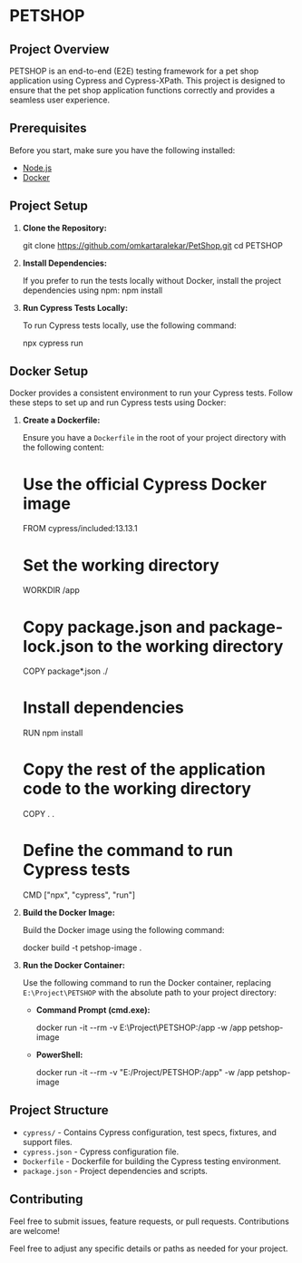 
# PETSHOP

## Project Overview

PETSHOP is an end-to-end (E2E) testing framework for a pet shop application using Cypress and Cypress-XPath. This project is designed to ensure that the pet shop application functions correctly and provides a seamless user experience.

## Prerequisites

Before you start, make sure you have the following installed:

- [Node.js](https://nodejs.org/)
- [Docker](https://www.docker.com/products/docker-desktop)

## Project Setup

1. **Clone the Repository:**

   git clone https://github.com/omkartaralekar/PetShop.git
   cd PETSHOP

2. **Install Dependencies:**

   If you prefer to run the tests locally without Docker, install the project dependencies using npm:
   npm install

3. **Run Cypress Tests Locally:**

   To run Cypress tests locally, use the following command:

   npx cypress run

## Docker Setup

Docker provides a consistent environment to run your Cypress tests. Follow these steps to set up and run Cypress tests using Docker:

1. **Create a Dockerfile:**

   Ensure you have a `Dockerfile` in the root of your project directory with the following content:

   # Use the official Cypress Docker image
   FROM cypress/included:13.13.1

   # Set the working directory
   WORKDIR /app

   # Copy package.json and package-lock.json to the working directory
   COPY package*.json ./

   # Install dependencies
   RUN npm install

   # Copy the rest of the application code to the working directory
   COPY . .

   # Define the command to run Cypress tests
   CMD ["npx", "cypress", "run"]

2. **Build the Docker Image:**

   Build the Docker image using the following command:

   docker build -t petshop-image .

3. **Run the Docker Container:**

   Use the following command to run the Docker container, replacing `E:\Project\PETSHOP` with the absolute path to your project directory:

   - **Command Prompt (cmd.exe):**

     docker run -it --rm -v E:\Project\PETSHOP:/app -w /app petshop-image

   - **PowerShell:**

     docker run -it --rm -v "E:/Project/PETSHOP:/app" -w /app petshop-image

## Project Structure

- `cypress/` - Contains Cypress configuration, test specs, fixtures, and support files.
- `cypress.json` - Cypress configuration file.
- `Dockerfile` - Dockerfile for building the Cypress testing environment.
- `package.json` - Project dependencies and scripts.

## Contributing

Feel free to submit issues, feature requests, or pull requests. Contributions are welcome!

Feel free to adjust any specific details or paths as needed for your project.